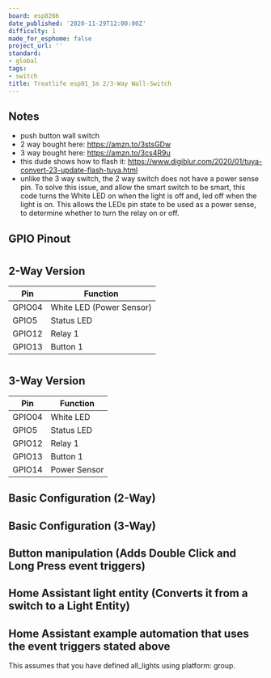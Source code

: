 ```yaml
---
board: esp8266
date_published: '2020-11-29T12:00:00Z'
difficulty: 1
made_for_esphome: false
project_url: ''
standard:
- global
tags:
- switch
title: Treatlife esp01_1m 2/3-Way Wall-Switch
---
```


## Notes

* push button wall switch
* 2 way bought here: <https://amzn.to/3stsGDw>
* 3 way bought here: <https://amzn.to/3cs4R9u>
* this dude shows how to flash it: <https://www.digiblur.com/2020/01/tuya-convert-23-update-flash-tuya.html>
* unlike the 3 way switch, the 2 way switch does not have a power sense pin. To solve this issue, and allow the smart switch to be smart, this code turns the White LED on when the light is off and, led off when the light is on. This allows the LEDs pin state to be used as a power sense, to determine whether to turn the relay on or off.

## GPIO Pinout

#

## 2-Way Version

| Pin     | Function                              |
|---------|---------------------------------------|
| GPIO04  | White LED (Power Sensor)              |
| GPIO5   | Status LED                            |
| GPIO12  | Relay 1                               |
| GPIO13  | Button 1                              |
#

## 3-Way Version

| Pin     | Function                              |
|---------|---------------------------------------|
| GPIO04  | White LED                             |
| GPIO5   | Status LED                            |
| GPIO12  | Relay 1                               |
| GPIO13  | Button 1                              |
| GPIO14  | Power Sensor                          |

## Basic Configuration (2-Way)

## Basic Configuration (3-Way)

## Button manipulation (Adds Double Click and Long Press event triggers)

## Home Assistant light entity (Converts it from a switch to a Light Entity)

## Home Assistant example automation that uses the event triggers stated above

This assumes that you have defined all_lights using platform: group.